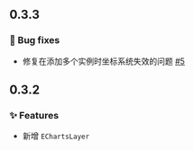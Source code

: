 ## 0.3.3

### 🐞 Bug fixes

- 修复在添加多个实例时坐标系统失效的问题 [#5](https://github.com/naivemap/mapbox-gl-layers/issues/5)

## 0.3.2

### ✨ Features

- 新增 `EChartsLayer`
